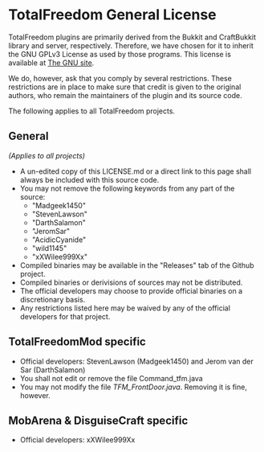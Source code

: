 # TotalFreedom General License #

TotalFreedom plugins are primarily derived from the Bukkit and CraftBukkit library and server, respectively. Therefore, we have chosen for it to inherit the GNU GPLv3 License as used by those programs. This license is available at [The GNU site](http://www.gnu.org/licenses/gpl-3.0.txt).

We do, however, ask that you comply by several restrictions. These restrictions are in place to make sure that credit is given to the original authors, who remain the maintainers of the plugin and its source code.

The following applies to all TotalFreedom projects.

## General
_(Applies to all projects)_
* A un-edited copy of this LICENSE.md or a direct link to this page shall always be included with this source code.
* You may not remove the following keywords from any part of the source:
  * "Madgeek1450"
  * "StevenLawson"
  * "DarthSalamon"
  * "JeromSar"
  * "AcidicCyanide"
  * "wild1145"
  * "xXWilee999Xx"
* Compiled binaries may be available in the "Releases" tab of the Github project.
* Compiled binaries or derivisions of sources may not be distributed.
* The official developers may choose to provide official binaries on a discretionary basis.
* Any restrictions listed here may be waived by any of the official developers for that project.

## TotalFreedomMod specific
* Official developers: StevenLawson (Madgeek1450) and Jerom van der Sar (DarthSalamon)
* You shall not edit or remove the file Command_tfm.java
* You may not modify the file _TFM_FrontDoor.java_. Removing it is fine, however.

## MobArena & DisguiseCraft specific
* Official developers: xXWilee999Xx
